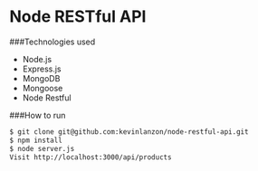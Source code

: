 Node RESTful API
=========

###Technologies used

- Node.js
- Express.js
- MongoDB
- Mongoose
- Node Restful


###How to run

```sh
$ git clone git@github.com:kevinlanzon/node-restful-api.git
$ npm install
$ node server.js
Visit http://localhost:3000/api/products
```
